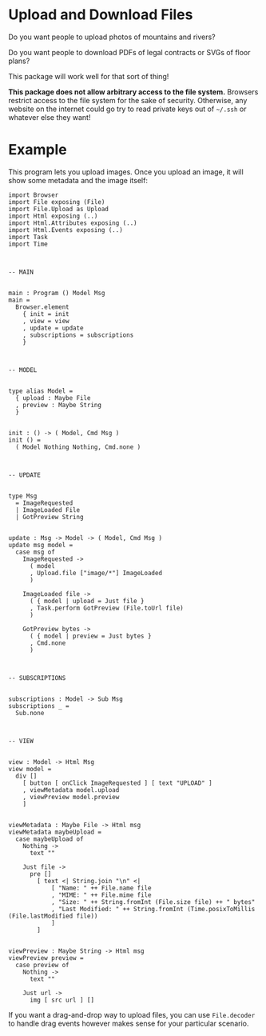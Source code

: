 # Upload and Download Files

Do you want people to upload photos of mountains and rivers?

Do you want people to download PDFs of legal contracts or SVGs of floor plans?

This package will work well for that sort of thing!

**This package does not allow arbitrary access to the file system.** Browsers restrict access to the file system for the sake of security. Otherwise, any website on the internet could go try to read private keys out of `~/.ssh` or whatever else they want!


# Example

This program lets you upload images. Once you upload an image, it will show some metadata and the image itself:

```
import Browser
import File exposing (File)
import File.Upload as Upload
import Html exposing (..)
import Html.Attributes exposing (..)
import Html.Events exposing (..)
import Task
import Time



-- MAIN


main : Program () Model Msg
main =
  Browser.element
    { init = init
    , view = view
    , update = update
    , subscriptions = subscriptions
    }



-- MODEL


type alias Model =
  { upload : Maybe File
  , preview : Maybe String
  }


init : () -> ( Model, Cmd Msg )
init () =
  ( Model Nothing Nothing, Cmd.none )



-- UPDATE


type Msg
  = ImageRequested
  | ImageLoaded File
  | GotPreview String


update : Msg -> Model -> ( Model, Cmd Msg )
update msg model =
  case msg of
    ImageRequested ->
      ( model
      , Upload.file ["image/*"] ImageLoaded
      )

    ImageLoaded file ->
      ( { model | upload = Just file }
      , Task.perform GotPreview (File.toUrl file)
      )

    GotPreview bytes ->
      ( { model | preview = Just bytes }
      , Cmd.none
      )



-- SUBSCRIPTIONS


subscriptions : Model -> Sub Msg
subscriptions _ =
  Sub.none



-- VIEW


view : Model -> Html Msg
view model =
  div []
    [ button [ onClick ImageRequested ] [ text "UPLOAD" ]
    , viewMetadata model.upload
    , viewPreview model.preview
    ]


viewMetadata : Maybe File -> Html msg
viewMetadata maybeUpload =
  case maybeUpload of
    Nothing ->
      text ""

    Just file ->
      pre []
        [ text <| String.join "\n" <|
            [ "Name: " ++ File.name file
            , "MIME: " ++ File.mime file
            , "Size: " ++ String.fromInt (File.size file) ++ " bytes"
            , "Last Modified: " ++ String.fromInt (Time.posixToMillis (File.lastModified file))
            ]
        ]


viewPreview : Maybe String -> Html msg
viewPreview preview =
  case preview of
    Nothing ->
      text ""

    Just url ->
      img [ src url ] []
```

If you want a drag-and-drop way to upload files, you can use `File.decoder` to handle drag events however makes sense for your particular scenario.
